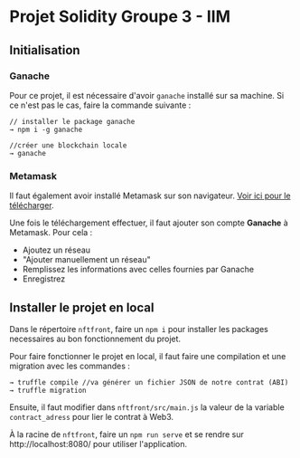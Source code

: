 # Projet Solidity Groupe 3 - IIM

## Initialisation 

### Ganache 
Pour ce projet, il est nécessaire d'avoir `ganache` installé sur sa machine. Si ce n'est pas le cas, faire la commande suivante : 

```
// installer le package ganache
→ npm i -g ganache 

//créer une blockchain locale
→ ganache
```

### Metamask

Il faut également avoir installé Metamask sur son navigateur. [Voir ici pour le télécharger](https://metamask.io/download/).

Une fois le téléchargement effectuer, il faut ajouter son compte **Ganache** à Metamask. Pour cela : 
- Ajoutez un réseau
- "Ajouter manuellement un réseau"
- Remplissez les informations avec celles fournies par Ganache
- Enregistrez

## Installer le projet en local

Dans le répertoire `nftfront`, faire un `npm i` pour installer les packages necessaires au bon fonctionnement du projet.

Pour faire fonctionner le projet en local, il faut faire une compilation et une migration avec les commandes : 
````
→ truffle compile //va générer un fichier JSON de notre contrat (ABI)
→ truffle migration
`````

Ensuite, il faut modifier dans `nftfront/src/main.js` la valeur de la variable `contract_adress` pour lier le contrat à Web3.


À la racine de `nftfront`, faire un `npm run serve` et se rendre sur http://localhost:8080/ pour utiliser l'application.
